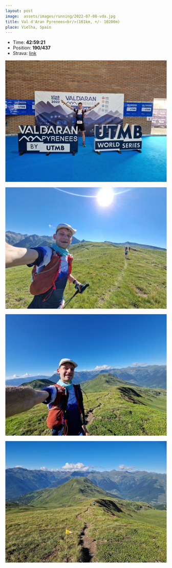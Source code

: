 ```yaml
---
layout: post
image:  assets/images/running/2022-07-08-vda.jpg
title: Val d'Aran Pyrenees<br/>(161km, +/- 10200m)
place: Vielha, Spain
---
```


- Time: **42:59:21**
- Position: **190/437**
- Strava: [link](https://www.strava.com/activities/7450758337)

![Me](/assets/images/running/2022-07-08-vda-me.jpg)

![Me](/assets/images/running/2022-07-08-vda-me-2.jpg)

![Me](/assets/images/running/2022-07-08-vda-me-3.jpg)

![Me](/assets/images/running/2022-07-08-vda-me-4.jpg)
